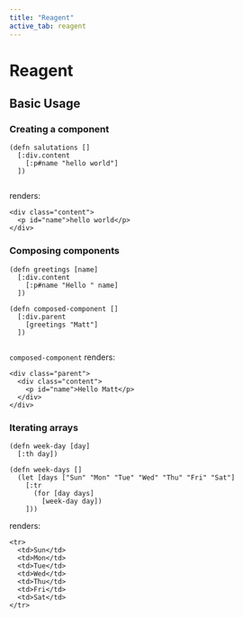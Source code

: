 ```yaml
---
title: "Reagent"
active_tab: reagent
---
```

# Reagent

## Basic Usage

### Creating a component

```
(defn salutations []
  [:div.content
    [:p#name "hello world"]
  ])
  
```

renders:

```
<div class="content">
  <p id="name">hello world</p>
</div>  
```

### Composing components

```
(defn greetings [name]
  [:div.content
    [:p#name "Hello " name]
  ])
  
(defn composed-component []
  [:div.parent
    [greetings "Matt"]
  ])
  
```

```composed-component``` renders:

```
<div class="parent">
  <div class="content">
    <p id="name">Hello Matt</p>
  </div>
</div>
```

### Iterating arrays

```
(defn week-day [day]
  [:th day])

(defn week-days []
  (let [days ["Sun" "Mon" "Tue" "Wed" "Thu" "Fri" "Sat"]
    [:tr
      (for [day days]
        [week-day day])
    ]))
```

renders:

```
<tr>
  <td>Sun</td>
  <td>Mon</td>
  <td>Tue</td>
  <td>Wed</td>
  <td>Thu</td>
  <td>Fri</td>
  <td>Sat</td>
</tr>
```

```
```
